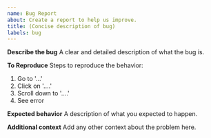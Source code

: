 ```yaml
---
name: Bug Report
about: Create a report to help us improve.
title: (Concise description of bug)
labels: bug
---
```


**Describe the bug**
A clear and detailed description of what the bug is.

**To Reproduce**
Steps to reproduce the behavior:
1. Go to '...'
2. Click on '....'
3. Scroll down to '....'
4. See error

**Expected behavior**
A description of what you expected to happen.

**Additional context**
Add any other context about the problem here.
